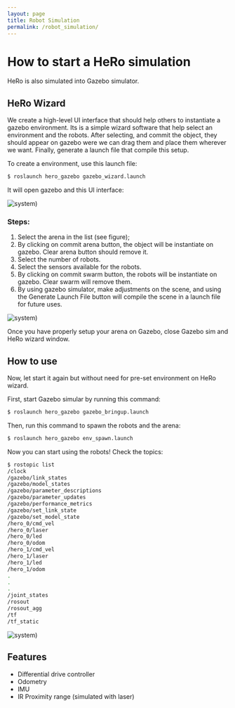 ```yaml
---
layout: page
title: Robot Simulation
permalink: /robot_simulation/
---
```


# How to start a HeRo simulation
HeRo is also simulated into Gazebo simulator.

## HeRo Wizard
We create a high-level UI interface that should help others to instantiate a gazebo environment.
Its is a simple wizard software that help select an environment and the robots. 
After selecting, and commit the object, they should appear on gazebo were we can drag them and place them wherever we want.
Finally, generate a launch file that compile this setup.

To create a environment, use this launch file:
```sh
$ roslaunch hero_gazebo gazebo_wizard.launch
```
It will open gazebo and this UI interface:

![system](https://github.com/verlab/hero_common/blob/master/hero_resources/media/images/gazebo_wizard1.png))

### Steps:

1. Select the arena in the list (see figure);
2. By clicking on commit arena button, the object will be instantiate on gazebo. Clear arena button should remove it.
3. Select the number of robots.
4. Select the sensors available for the robots.
5. By clicking on commit swarm button, the robots will be instantiate on gazebo. Clear swarm will remove them.
6. By using gazebo simulator, make adjustments on the scene, and using the Generate Launch File button will compile the scene in a launch file for future uses.

![system](https://github.com/verlab/hero_common/blob/master/hero_resources/media/images/gazebo_wizard2.png))

Once you have properly setup your arena on Gazebo, close Gazebo sim and HeRo wizard window.

## How to use
Now, let start it again but without need for pre-set environment on HeRo wizard.

First, start Gazebo simular by running this command:
```sh
$ roslaunch hero_gazebo gazebo_bringup.launch 
```

Then, run this command to spawn the robots and the arena:
```sh
$ roslaunch hero_gazebo env_spawn.launch
```

Now you can start using the robots! Check the topics:
```sh
$ rostopic list
/clock
/gazebo/link_states
/gazebo/model_states
/gazebo/parameter_descriptions
/gazebo/parameter_updates
/gazebo/performance_metrics
/gazebo/set_link_state
/gazebo/set_model_state
/hero_0/cmd_vel
/hero_0/laser
/hero_0/led
/hero_0/odom
/hero_1/cmd_vel
/hero_1/laser
/hero_1/led
/hero_1/odom
.
.
.
/joint_states
/rosout
/rosout_agg
/tf
/tf_static
```

![system](https://github.com/verlab/hero_common/blob/master/hero_resources/media/images/gazebo_wizard3.png))


## Features
- Differential drive controller
- Odometry
- IMU
- IR Proximity range (simulated with laser)

